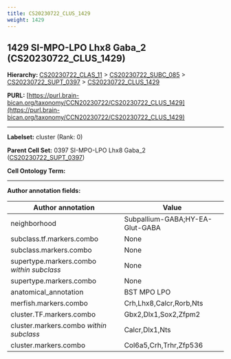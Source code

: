 ```yaml
---
title: CS20230722_CLUS_1429
weight: 1429
---
```

## 1429 SI-MPO-LPO Lhx8 Gaba_2 (CS20230722_CLUS_1429)
<b>Hierarchy: </b>
[CS20230722_CLAS_11](../CS20230722_CLAS_11) >
[CS20230722_SUBC_085](../CS20230722_SUBC_085) >
[CS20230722_SUPT_0397](../CS20230722_SUPT_0397) >
[CS20230722_CLUS_1429](../CS20230722_CLUS_1429)

**PURL:** [https://purl.brain-bican.org/taxonomy/CCN20230722/CS20230722_CLUS_1429](https://purl.brain-bican.org/taxonomy/CCN20230722/CS20230722_CLUS_1429)

---


**Labelset:** cluster (Rank: 0)

**Parent Cell Set:** 0397 SI-MPO-LPO Lhx8 Gaba_2 ([CS20230722_SUPT_0397](../CS20230722_SUPT_0397))



**Cell Ontology Term:** 

[MARKER GENES.]: #


---

[TRANSFERRED ANNOTATIONS.]: #


[AUTHOR ANNOTATION FIELDS.]: #


**Author annotation fields:**

| Author annotation | Value |
|-------------------|-------|
|neighborhood|Subpallium-GABA;HY-EA-Glut-GABA|
|subclass.tf.markers.combo|None|
|subclass.markers.combo|None|
|supertype.markers.combo _within subclass_|None|
|supertype.markers.combo|None|
|anatomical_annotation|BST MPO LPO|
|merfish.markers.combo|Crh,Lhx8,Calcr,Rorb,Nts|
|cluster.TF.markers.combo|Gbx2,Dlx1,Sox2,Zfpm2|
|cluster.markers.combo _within subclass_|Calcr,Dlx1,Nts|
|cluster.markers.combo|Col6a5,Crh,Trhr,Zfp536|
